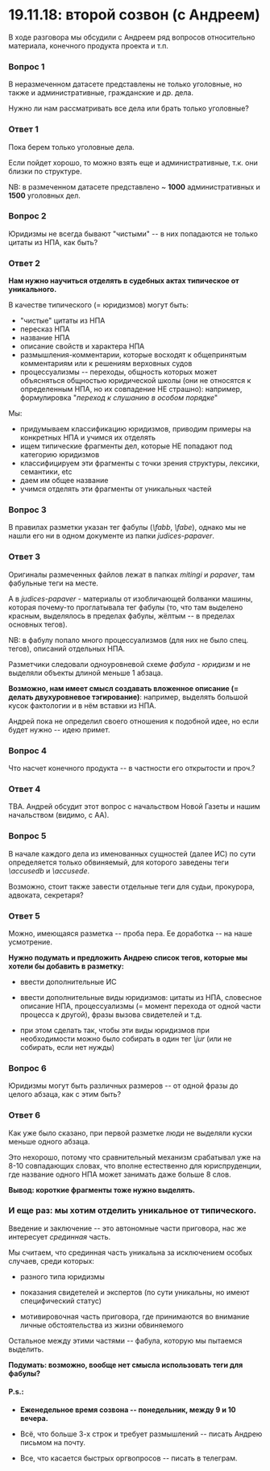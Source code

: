 # 19.11.18: второй созвон (с Андреем)

В ходе разговора мы обсудили с Андреем ряд вопросов относительно материала, конечного продукта проекта и т.п.

### Вопрос 1 ###

В неразмеченном датасете представлены не только уголовные, но также и административные, гражданские и др. дела.

Нужно ли нам рассматривать все дела или брать только уголовные?

### Ответ 1 ###

Пока берем только уголовные дела.

Если пойдет хорошо, то можно взять еще и административные, т.к. они близки по структуре.

NB: в размеченном датасете представлено ~ **1000** административных и **1500** уголовных дел.

### Вопрос 2 ###

Юридизмы не всегда бывают "чистыми" -- в них попадаются не только цитаты из НПА, как быть?

### Ответ 2 ###

**Нам нужно научиться отделять в судебных актах типическое от уникального.**

В качестве типического (= юридизмов) могут быть:  
- "чистые" цитаты из НПА
- пересказ НПА
- название НПА
- описание свойств и характера НПА
- размышления-комментарии, которые восходят к общепринятым комментариям или к решениям верховных судов
- процессуализмы -- переходы, общность которых может объясняться общностью юридической школы (они не относятся к определенным НПА, но их совпадение НЕ страшно): например, формулировка "*переход к слушанию в особом порядке*"

Мы:
- придумываем классификацию юридизмов, приводим примеры на конкретных НПА и учимся их отделять
- ищем типические фрагменты дел, которые НЕ попадают под категорию юридизмов
- классифицируем эти фрагменты с точки зрения структуры, лексики, семантики, etc
- даем им общее название
- учимся отделять эти фрагменты от уникальных частей

### Вопрос 3 ###

В правилах разметки указан тег фабулы (*\fabb*, *\fabe*), однако мы не нашли его ни в одном документе из папки *judices-papaver*.

### Ответ 3 ###

Оригиналы размеченных файлов лежат в папках *mitingi* и *papaver*, там фабульные теги на месте.

А в *judices-papaver* - материалы от изобличающей болванки машины, которая почему-то проглатывала тег фабулы
(то, что там выделено красным, выделялось в пределах фабулы, жёлтым -- в пределах основных тегов).

NB: в фабулу попало много процессуализмов (для них не было спец. тегов), описаний отдельных НПА.

Разметчики следовали одноуровневой схеме *фабула - юридизм* и не выделяли объекты длиной меньше 1 абзаца.

**Возможно, нам имеет смысл создавать вложенное описание (= делать двухуровневое тэгирование)**: например, выделять большой кусок фактологии и в нём вставки из НПА.

Андрей пока не определил своего отношения к подобной идее, но если будет нужно -- идею примет.

### Вопрос 4 ###

Что насчет конечного продукта -- в частности его открытости и проч.?

### Ответ 4 ###

TBA. Андрей обсудит этот вопрос с начальством Новой Газеты и нашим начальством (видимо, с АА).

### Вопрос 5 ###

В начале каждого дела из именованных сущностей (далее ИС) по сути определяется только обвиняемый, для которого заведены теги *\accusedb* и *\accusede*.

Возможно, стоит также завести отдельные теги для судьи, прокурора, адвоката, секретаря?

### Ответ 5 ###

Можно, имеющаяся разметка -- проба пера. Ее доработка -- на наше усмотрение.

**Нужно подумать и предложить Андрею список тегов, которые мы хотели бы добавить в разметку:**

- ввести дополнительные ИС 

- ввести дополнительные виды юридизмов: цитаты из НПА, словесное описание НПА, процессуализмы (= момент перехода от одной части процесса к другой), фразы вызова свидетелей и т.д.

- при этом сделать так, чтобы эти виды юридизмов при необходимости можно было собирать в один тег *\jur* (или не собирать, если нет нужды)

### Вопрос 6 ###

Юридизмы могут быть различных размеров -- от одной фразы до целого абзаца, как с этим быть?

### Ответ 6 ###

Как уже было сказано, при первой разметке люди не выделяли куски меньше одного абзаца.

Это нехорошо, потому что сравнительный механизм срабатывал уже на 8-10 совпадающих словах, что вполне естественно для юриспруденции, где название одного НПА может занимать даже больше 8 слов.

**Вывод: короткие фрагменты тоже нужно выделять.**

### И еще раз: мы хотим отделить уникальное от типического. ###

Введение и заключение -- это автономные части приговора, нас же интересует *срединная* часть.

Мы считаем, что срединная часть уникальна за исключением особых случаев, среди которых:

- разного типа юридизмы

- показания свидетелей и экспертов (по сути уникальны, но имеют специфический статус)

- мотивировочная часть приговора, где принимаются во внимание личные обстоятельства из жизни обвиняемого

Остальное между этими частями -- фабула, которую мы пытаемся выделить.

**Подумать: возможно, вообще нет смысла использовать теги для фабулы?**

#### P.s.: ####

* **Еженедельное время созвона -- понедельник, между 9 и 10 вечера.**

* Всё, что больше 3-х строк и требует размышлений -- писать Андрею письмом на почту.

* Все, что касается быстрых оргвопросов -- писать в телеграм.
